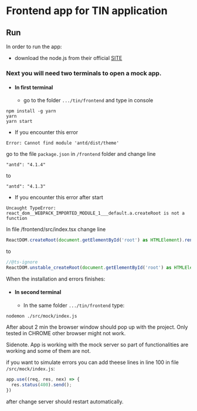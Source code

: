 # Frontend app for TIN application
## Run
In order to run the app:
- download the node.js from their official [SITE](https://nodejs.org/en/) 

### Next you will need two terminals to open a mock app.
- #### In first terminal
  - go to the folder `.../tin/frontend` and type in console 
```shell script
npm install -g yarn
yarn
yarn start
```
- If you encounter this error
```text
Error: Cannot find module 'antd/dist/theme'
```
go to the file `package.json` in `/frontend` folder and change line
```text
"antd": "4.1.4"
```
to
```text
"antd": "4.1.3"
```
- If you encounter this error after start 
```text
Uncaught TypeError: react_dom__WEBPACK_IMPORTED_MODULE_1___default.a.createRoot is not a function
```
In file /frontend/src/index.tsx change line 
```typescript
ReactDOM.createRoot(document.getElementById('root') as HTMLElement).render(<App />);
```
to
```typescript
//@ts-ignore
ReactDOM.unstable_createRoot(document.getElementById('root') as HTMLElement).render(<App />);
```

When the installation and errors finishes:
 - #### In second terminal
   - In the same folder `.../tin/frontend` type:
```shell script
nodemon ./src/mock/index.js
```

After about 2 min the browser window should pop up with the project. Only tested in CHROME other browser might not work.

Sidenote.
App is working with the mock server so part of functionalities are working and some of them are not.

if you want to simulate errors you can add theese lines in line 100 in file `/src/mock/index.js`:
```javascript
app.use((req, res, nex) => {
  res.status(400).send();
})
```
after change server should restart automatically.
